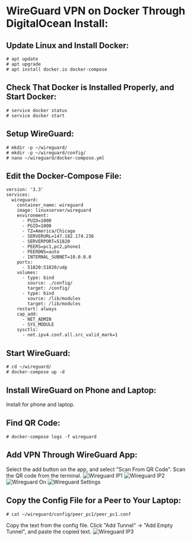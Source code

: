 # WireGuard VPN on Docker Through DigitalOcean Install:
## Update Linux and Install Docker:
~~~
# apt update
# apt upgrade
# apt install docker.io docker-compose
~~~
## Check That Docker is Installed Properly, and Start Docker:
~~~
# service docker status
# service docker start
~~~
## Setup WireGuard:
~~~
# mkdir -p ~/wireguard/
# mkdir -p ~/wireguard/config/
# nano ~/wireguard/docker-compose.yml
~~~
## Edit the Docker-Compose File:
~~~
version: '3.3'
services:
  wireguard:
    container_name: wireguard
    image: linuxserver/wireguard
    environment:
      - PUID=1000
      - PGID=1000
      - TZ=America/Chicago
      - SERVERURL=147.182.174.236
      - SERVERPORT=51820
      - PEERS=pc1,pc2,phone1
      - PEERDNS=auto
      - INTERNAL_SUBNET=10.0.0.0
    ports:
      - 51820:51820/udp
    volumes:
      - type: bind
        source: ./config/
        target: /config/
      - type: bind
        source: /lib/modules
        target: /lib/modules
    restart: always
    cap_add:
      - NET_ADMIN
      - SYS_MODULE
    sysctls:
      - net.ipv4.conf.all.src_valid_mark=1
~~~
## Start WireGuard:
~~~
# cd ~/wireguard/
# docker-compose up -d
~~~
## Install WireGuard on Phone and Laptop:
Install for phone and laptop.
## Find QR Code:
~~~
# docker-compose logs -f wireguard
~~~
## Add VPN Through WireGuard App:
Select the add button on the app, and select "Scan From QR Code". Scan the QR code from the terminal.
![Wireguard IP1](/Media/WireGuard-Android1.png)
![Wireguard IP2](/Media/WireGuard-Android2.png)
![Wireguard On](/Media/WireGuard-Android3.png)
![Wireguard Settings](/Media/WireGuard-Android4.png)
## Copy the Config File for a Peer to Your Laptop:
~~~
# cat ~/wireguard/config/peer_pc1/peer_pc1.conf
~~~
Copy the text from the config file. Click "Add Tunnel" -> "Add Empty Tunnel", and paste the copied text.
![Wireguard IP3](/Media/WireGuard-Windows.png)
